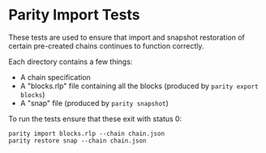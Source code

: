 # Parity Import Tests

These tests are used to ensure that import and snapshot restoration of certain pre-created chains continues to function correctly.

Each directory contains a few things:
  - A chain specification
  - A "blocks.rlp" file containing all the blocks (produced by `parity export blocks`)
  - A "snap" file (produced by `parity snapshot`)
  
To run the tests ensure that these exit with status 0:
```
parity import blocks.rlp --chain chain.json
parity restore snap --chain chain.json
```
